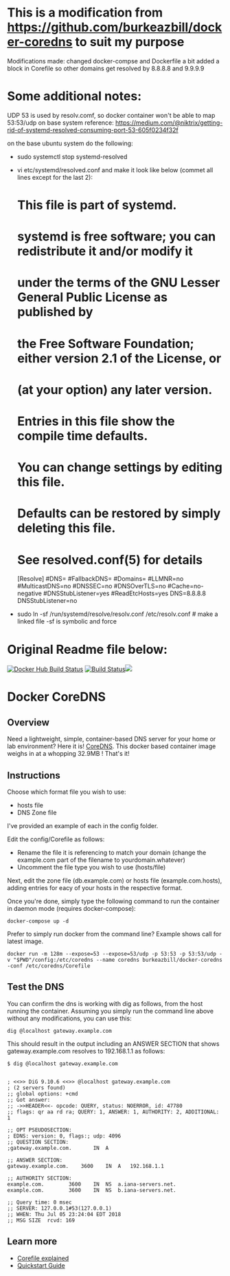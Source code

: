#  This is a modification from https://github.com/burkeazbill/docker-coredns to suit my purpose
Modifications made:
changed docker-compse and Dockerfile a bit
added a block in Corefile so other domains get resolved by 8.8.8.8 and 9.9.9.9

# Some additional notes:
UDP 53  is used by resolv.comf, so docker container won't be able to map 53:53/udp on base system
reference: https://medium.com/@niktrix/getting-rid-of-systemd-resolved-consuming-port-53-605f0234f32f

on the base ubuntu system do the following:
- sudo systemctl stop systemd-resolved
- vi etc/systemd/resolved.conf and make it look like below (commet all lines except for the last 2):
     #  This file is part of systemd.
     #
     #  systemd is free software; you can redistribute it and/or modify it
     #  under the terms of the GNU Lesser General Public License as published by
     #  the Free Software Foundation; either version 2.1 of the License, or
     #  (at your option) any later version.
     #
     # Entries in this file show the compile time defaults.
     # You can change settings by editing this file.
     # Defaults can be restored by simply deleting this file.
     #
     # See resolved.conf(5) for details
     
     [Resolve]
     #DNS=
     #FallbackDNS=
     #Domains=
     #LLMNR=no
     #MulticastDNS=no
     #DNSSEC=no
     #DNSOverTLS=no
     #Cache=no-negative
     #DNSStubListener=yes
     #ReadEtcHosts=yes
     DNS=8.8.8.8
     DNSStubListener=no

- sudo ln -sf /run/systemd/resolve/resolv.conf /etc/resolv.conf       # make a linked file       -sf is symbolic and force

#  Original Readme file below:

[![Docker Hub Build Status](https://img.shields.io/docker/build/burkeazbill/docker-coredns)](https://hub.docker.com/r/burkeazbill/docker-coredns) [![Build Status](https://travis-ci.org/burkeazbill/docker-coredns.svg?branch=master)](https://travis-ci.org/burkeazbill/docker-coredns)[![](https://images.microbadger.com/badges/image/burkeazbill/docker-coredns.svg)](https://microbadger.com/images/burkeazbill/docker-coredns "Get your own image badge on microbadger.com")

# Docker CoreDNS

## Overview

Need a lightweight, simple, container-based DNS server for your home or lab environment? Here it is! [CoreDNS](http://www.coredns.io). This docker based container image weighs in at a whopping 32.9MB ! That's it!

## Instructions

Choose which format file you wish to use:

- hosts file
- DNS Zone file

I've provided an example of each in the config folder.

Edit the config/Corefile as follows:

- Rename the file it is referencing to match your domain (change the example.com part of the filename to yourdomain.whatever)
- Uncomment the file type you wish to use (hosts/file)

Next, edit the zone file (db.example.com) or hosts file (example.com.hosts), adding entries for eacy of your hosts in the respective format.

Once you're done, simply type the following command to run the container in daemon mode (requires docker-compose):

```plain
docker-compose up -d
```

Prefer to simply run docker from the command line? Example shows call for latest image. 

```plain
docker run -m 128m --expose=53 --expose=53/udp -p 53:53 -p 53:53/udp -v "$PWD"/config:/etc/coredns --name coredns burkeazbill/docker-coredns -conf /etc/coredns/Corefile
```

## Test the DNS

You can confirm the dns is working with dig as follows, from the host running the container. Assuming you simply run the command line above without any modifications, you can use this:

```plain
dig @localhost gateway.example.com
```

This should result in the output including an ANSWER SECTION that shows gateway.example.com resolves to 192.168.1.1 as follows:

```plain
$ dig @localhost gateway.example.com


; <<>> DiG 9.10.6 <<>> @localhost gateway.example.com
; (2 servers found)
;; global options: +cmd
;; Got answer:
;; ->>HEADER<<- opcode: QUERY, status: NOERROR, id: 47780
;; flags: qr aa rd ra; QUERY: 1, ANSWER: 1, AUTHORITY: 2, ADDITIONAL: 1

;; OPT PSEUDOSECTION:
; EDNS: version: 0, flags:; udp: 4096
;; QUESTION SECTION:
;gateway.example.com.		IN	A

;; ANSWER SECTION:
gateway.example.com.	3600	IN	A	192.168.1.1

;; AUTHORITY SECTION:
example.com.		3600	IN	NS	a.iana-servers.net.
example.com.		3600	IN	NS	b.iana-servers.net.

;; Query time: 0 msec
;; SERVER: 127.0.0.1#53(127.0.0.1)
;; WHEN: Thu Jul 05 23:24:04 EDT 2018
;; MSG SIZE  rcvd: 169
```


## Learn more

- [Corefile explained](https://coredns.io/2017/07/23/corefile-explained/)
- [Quickstart Guide](https://coredns.io/2017/07/24/quick-start/)
